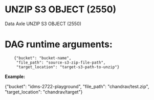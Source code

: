 # UNZIP S3 OBJECT (2550) 

Data Axle UNZIP S3 OBJECT (2550)

# DAG runtime arguments:
        {"bucket": "bucket-name",
         "file_path": "source-s3-zip-file-path",
         "target_location": "target-s3-path-to-unzip"}

**Example:**

{"bucket": "idms-2722-playground",
"file_path": "chandrav/test.zip",
"target_location": "chandrav/target"}